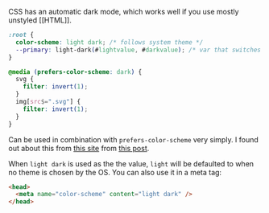 CSS has an automatic dark mode, which works well if you use mostly unstyled [[HTML]].

```css
:root {
  color-scheme: light dark; /* follows system theme */
  --primary: light-dark(#lightvalue, #darkvalue); /* var that switches based on theme */
}

@media (prefers-color-scheme: dark) {
  svg {
    filter: invert(1);
  }
  img[src$=".svg"] {
    filter: invert(1);
  }
}
```

Can be used in combination with `prefers-color-scheme` very simply.  I found out about this from [this site](https://www.htmhell.dev/adventcalendar/2022/19/) from [this post](https://merveilles.town/@thomasorus/112152071343936480).

When `light dark` is used as the the value, `light` will be defaulted to when no theme is chosen by the OS.  You can also use it in a meta tag:

```html
<head>
  <meta name="color-scheme" content="light dark" />
</head>
```